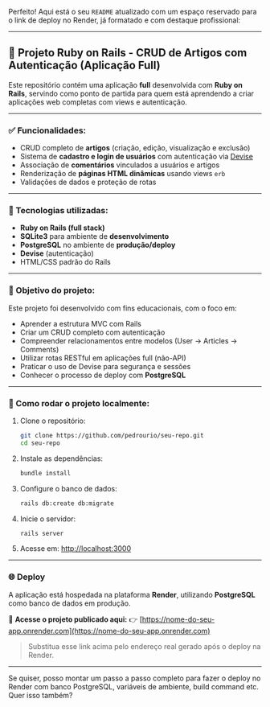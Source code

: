 Perfeito! Aqui está o seu `README` atualizado com um espaço reservado para o link de deploy no Render, já formatado e com destaque profissional:

---

## 📝 Projeto Ruby on Rails - CRUD de Artigos com Autenticação (Aplicação Full)

Este repositório contém uma aplicação **full** desenvolvida com **Ruby on Rails**, servindo como ponto de partida para quem está aprendendo a criar aplicações web completas com views e autenticação.

---

### ✅ Funcionalidades:

* CRUD completo de **artigos** (criação, edição, visualização e exclusão)
* Sistema de **cadastro e login de usuários** com autenticação via [Devise](https://github.com/heartcombo/devise)
* Associação de **comentários** vinculados a usuários e artigos
* Renderização de **páginas HTML dinâmicas** usando views `erb`
* Validações de dados e proteção de rotas

---

### 🔧 Tecnologias utilizadas:

* **Ruby on Rails (full stack)**
* **SQLite3** para ambiente de **desenvolvimento**
* **PostgreSQL** no ambiente de **produção/deploy**
* **Devise** (autenticação)
* HTML/CSS padrão do Rails

---

### 🎯 Objetivo do projeto:

Este projeto foi desenvolvido com fins educacionais, com o foco em:

* Aprender a estrutura MVC com Rails
* Criar um CRUD completo com autenticação
* Compreender relacionamentos entre modelos (User → Articles → Comments)
* Utilizar rotas RESTful em aplicações full (não-API)
* Praticar o uso de Devise para segurança e sessões
* Conhecer o processo de deploy com **PostgreSQL**

---

### 🚀 Como rodar o projeto localmente:

1. Clone o repositório:

   ```bash
   git clone https://github.com/pedrourio/seu-repo.git
   cd seu-repo
   ```

2. Instale as dependências:

   ```bash
   bundle install
   ```

3. Configure o banco de dados:

   ```bash
   rails db:create db:migrate
   ```

4. Inicie o servidor:

   ```bash
   rails server
   ```

5. Acesse em:
   [http://localhost:3000](http://localhost:3000)

---

### 🌐 Deploy

A aplicação está hospedada na plataforma **Render**, utilizando **PostgreSQL** como banco de dados em produção.

🔗 **Acesse o projeto publicado aqui:**
👉 [https://nome-do-seu-app.onrender.com](https://nome-do-seu-app.onrender.com)

> Substitua esse link acima pelo endereço real gerado após o deploy na Render.

---

Se quiser, posso montar um passo a passo completo para fazer o deploy no Render com banco PostgreSQL, variáveis de ambiente, build command etc. Quer isso também?
